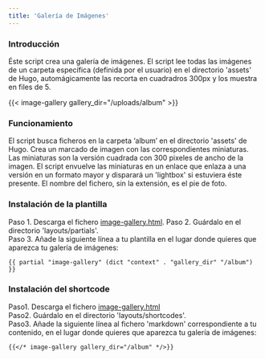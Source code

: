 ```yaml
---
title: 'Galería de Imágenes'
---
```


### Introducción

Éste script crea una galería de imágenes. El script lee todas las imágenes de un carpeta específica (definida por el usuario) en el directorio 'assets' de Hugo, automágicamente
las recorta en cuadradros 300px y los muestra en files de 5. 

{{< image-gallery gallery_dir="/uploads/album" >}}

### Funcionamiento

El script busca ficheros en la carpeta ‘album’  en el directorio 'assets' de Hugo.  Crea un marcado de imagen con las correspondientes miniaturas. Las miniaturas son la versión cuadrada con
300 pixeles de ancho de la imagen. El script envuelve las miniaturas en un enlace que enlaza a una versión en un formato mayor y disparará un 'lightbox' si estuviera éste
presente. El nombre del fichero, sin la extensión, es el pie de foto.

### Instalación de la plantilla

Paso 1. Descarga el fichero  [image-gallery.html](https://raw.githubusercontent.com/jhvanderschee/hugocodex/main/layouts/partials/image-gallery.html).
Paso 2. Guárdalo en el directorio 'layouts/partials'.  
Paso 3. Añade la siguiente línea a tu plantilla en el lugar donde quieres que aparezca tu galería de imágenes: 
```
{{ partial "image-gallery" (dict "context" . "gallery_dir" "/album") }}
```

### Instalación del shortcode 

Paso1. Descarga el fichero [image-gallery.html](https://raw.githubusercontent.com/jhvanderschee/hugocodex/main/layouts/shortcodes/image-gallery.html)  
Paso2. Guárdalo en el directorio 'layouts/shortcodes'.  
Paso3. Añade la siguiente línea  al fichero 'markdown' correspondiente a tu contenido, en el lugar donde quieres que aparezca tu galería de imágenes:  

```
{{</* image-gallery gallery_dir="/album" */>}}
```
